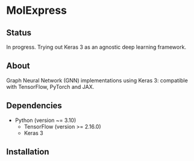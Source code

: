 # MolExpress

## Status
In progress. Trying out Keras 3 as an agnostic deep learning framework.

## About
Graph Neural Network (GNN) implementations using Keras 3: compatible with TensorFlow, PyTorch and JAX. 

## Dependencies
- Python (version ~= 3.10)
    - TensorFlow (version >= 2.16.0)
    - Keras 3

## Installation